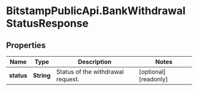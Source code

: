 # BitstampPublicApi.BankWithdrawalStatusResponse

## Properties

Name | Type | Description | Notes
------------ | ------------- | ------------- | -------------
**status** | **String** | Status of the withdrawal request. | [optional] [readonly] 


